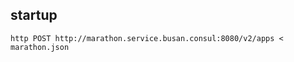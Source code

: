 ## startup





```
http POST http://marathon.service.busan.consul:8080/v2/apps < marathon.json
```
